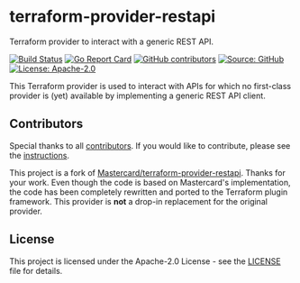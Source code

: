 # terraform-provider-restapi

Terraform provider to interact with a generic REST API.

[![Build Status](https://ci.thegeeklab.de/api/badges/thegeeklab/terraform-provider-restapi/status.svg)](https://ci.thegeeklab.de/repos/thegeeklab/terraform-provider-restapi)
[![Go Report Card](https://goreportcard.com/badge/github.com/thegeeklab/terraform-provider-restapi)](https://goreportcard.com/report/github.com/thegeeklab/terraform-provider-restapi)
[![GitHub contributors](https://img.shields.io/github/contributors/thegeeklab/terraform-provider-restapi)](https://github.com/thegeeklab/terraform-provider-restapi/graphs/contributors)
[![Source: GitHub](https://img.shields.io/badge/source-github-blue.svg?logo=github&logoColor=white)](https://github.com/thegeeklab/terraform-provider-restapi)
[![License: Apache-2.0](https://img.shields.io/github/license/thegeeklab/terraform-provider-restapi)](https://github.com/thegeeklab/terraform-provider-restapi/blob/main/LICENSE)

This Terraform provider is used to interact with APIs for which no first-class provider is (yet) available by implementing a generic REST API client.

## Contributors

Special thanks to all [contributors](https://github.com/thegeeklab/terraform-provider-restapi/graphs/contributors). If you would like to contribute, please see the [instructions](https://github.com/thegeeklab/terraform-provider-restapi/blob/main/CONTRIBUTING.md).

This project is a fork of [Mastercard/terraform-provider-restapi](https://github.com/Mastercard/terraform-provider-restapi). Thanks for your work. Even though the code is based on Mastercard's implementation, the code has been completely rewritten and ported to the Terraform plugin framework. This provider is **not** a drop-in replacement for the original provider.

## License

This project is licensed under the Apache-2.0 License - see the [LICENSE](https://github.com/thegeeklab/terraform-provider-restapi/blob/main/LICENSE) file for details.
